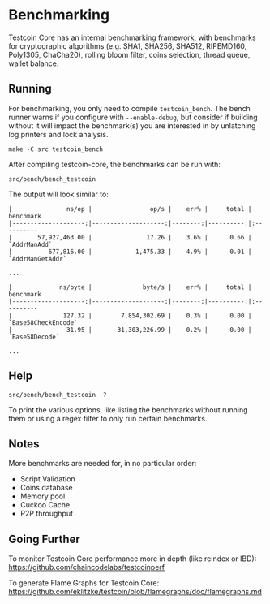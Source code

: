 Benchmarking
============

Testcoin Core has an internal benchmarking framework, with benchmarks
for cryptographic algorithms (e.g. SHA1, SHA256, SHA512, RIPEMD160, Poly1305, ChaCha20), rolling bloom filter, coins selection,
thread queue, wallet balance.

Running
---------------------

For benchmarking, you only need to compile `testcoin_bench`.  The bench runner
warns if you configure with `--enable-debug`, but consider if building without
it will impact the benchmark(s) you are interested in by unlatching log printers
and lock analysis.

    make -C src testcoin_bench

After compiling testcoin-core, the benchmarks can be run with:

    src/bench/bench_testcoin

The output will look similar to:
```
|               ns/op |                op/s |    err% |     total | benchmark
|--------------------:|--------------------:|--------:|----------:|:----------
|       57,927,463.00 |               17.26 |    3.6% |      0.66 | `AddrManAdd`
|          677,816.00 |            1,475.33 |    4.9% |      0.01 | `AddrManGetAddr`

...

|             ns/byte |              byte/s |    err% |     total | benchmark
|--------------------:|--------------------:|--------:|----------:|:----------
|              127.32 |        7,854,302.69 |    0.3% |      0.00 | `Base58CheckEncode`
|               31.95 |       31,303,226.99 |    0.2% |      0.00 | `Base58Decode`

...
```

Help
---------------------

    src/bench/bench_testcoin -?

To print the various options, like listing the benchmarks without running them
or using a regex filter to only run certain benchmarks.

Notes
---------------------
More benchmarks are needed for, in no particular order:
- Script Validation
- Coins database
- Memory pool
- Cuckoo Cache
- P2P throughput

Going Further
--------------------

To monitor Testcoin Core performance more in depth (like reindex or IBD): https://github.com/chaincodelabs/testcoinperf

To generate Flame Graphs for Testcoin Core: https://github.com/eklitzke/testcoin/blob/flamegraphs/doc/flamegraphs.md
